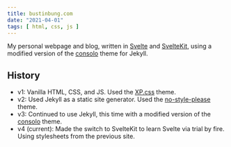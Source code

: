 ```yaml
---
title: bustinbung.com
date: "2021-04-01"
tags: [ html, css, js ]
---
```

My personal webpage and blog, written in [Svelte](https://svelte.dev/) and [SvelteKit](https://kit.svelte.dev/), using a modified version of the [consolo](https://github.com/Forthoney/consolo) theme for Jekyll.

## History
- v1: Vanilla HTML, CSS, and JS. Used the [XP.css](https://botoxparty.github.io/XP.css/) theme.
- v2: Used Jekyll as a static site generator. Used the [no-style-please](https://github.com/riggraz/no-style-please) theme.
- v3: Continued to use Jekyll, this time with a modified version of the [consolo](https://github.com/Forthoney/consolo) theme.
- v4 (current): Made the switch to SvelteKit to learn Svelte via trial by fire. Using stylesheets from the previous site.
